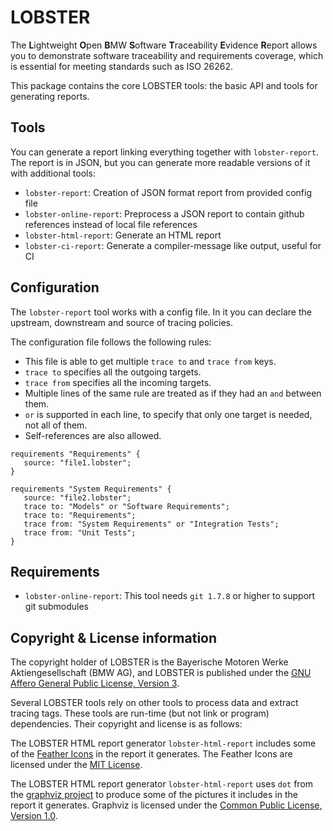# LOBSTER

The **L**ightweight **O**pen **B**MW **S**oftware **T**raceability
**E**vidence **R**eport allows you to demonstrate software traceability
and requirements coverage, which is essential for meeting standards
such as ISO 26262.

This package contains the core LOBSTER tools: the basic API and tools
for generating reports.

## Tools

You can generate a report linking everything together with `lobster-report`.
The report is in JSON, but you can generate more readable versions of it
with additional tools:

* `lobster-report`: Creation of JSON format report from provided config file
* `lobster-online-report`: Preprocess a JSON report to contain github
  references instead of local file references
* `lobster-html-report`: Generate an HTML report
* `lobster-ci-report`: Generate a compiler-message like output, useful for CI

## Configuration
The `lobster-report` tool works with a config file. In it you can declare the 
upstream, downstream and source of tracing policies. 

The configuration file follows the following rules:

* This file is able to get multiple `trace to` and `trace from` keys.
* `trace to` specifies all the outgoing targets.
* `trace from` specifies all the incoming targets.
* Multiple lines of the same rule are treated as if they had an `and` between them.
* `or` is supported in each line, to specify that only one target is needed, not 
  all of them.
* Self-references are also allowed.


```
requirements "Requirements" {
   source: "file1.lobster";
}

requirements "System Requirements" {
   source: "file2.lobster";
   trace to: "Models" or "Software Requirements";
   trace to: "Requirements";
   trace from: "System Requirements" or "Integration Tests";
   trace from: "Unit Tests";
}
```

## Requirements
* `lobster-online-report`: This tool needs `git 1.7.8` or higher to support 
  git submodules

## Copyright & License information

The copyright holder of LOBSTER is the Bayerische Motoren Werke
Aktiengesellschaft (BMW AG), and LOBSTER is published under the [GNU
Affero General Public License, Version
3](https://github.com/bmw-software-engineering/lobster/blob/main/LICENSE.md).

Several LOBSTER tools rely on other tools to process data and extract
tracing tags. These tools are run-time (but not link or program)
dependencies. Their copyright and license is as follows:

The LOBSTER HTML report generator `lobster-html-report` includes some
of the [Feather Icons](https://feathericons.com) in the report it
generates. The Feather Icons are licensed under the [MIT
License](https://github.com/feathericons/feather/blob/master/LICENSE).

The LOBSTER HTML report generator `lobster-html-report` uses `dot`
from the [graphviz project](https://graphviz.org/) to produce some of
the pictures it includes in the report it generates. Graphviz is
licensed under the [Common Public License, Version
1.0](https://graphviz.org/license).
